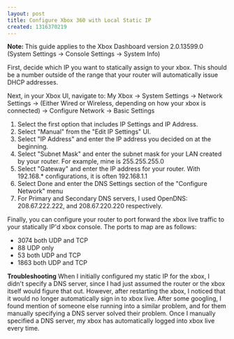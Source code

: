 ```yaml
---
layout: post
title: Configure Xbox 360 with Local Static IP
created: 1316370219
---
```

<b>Note: </b> This guide applies to the Xbox Dashboard version 2.0.13599.0 (System Settings -> Console Settings -> System Info)

First, decide which IP you want to statically assign to your xbox. This should be a number outside of the range that your router will automatically issue DHCP addresses.

Next, in your Xbox UI, navigate to: My Xbox -> System Settings -> Network Settings -> (Either Wired or Wireless, depending on how your xbox is connected) -> Configure Network -> Basic Settings

<ol>
<li>Select the first option that includes IP Settings and IP Address. 
</li><li>Select "Manual" from the "Edit IP Settings" UI.</li>
<li>Select "IP Address" and enter the IP address you decided on at the beginning.</li>
<li>Select "Subnet Mask" and enter the subnet mask for your LAN created by your router. For example, mine is 255.255.255.0</li>
<li>Select "Gateway" and enter the IP address for your router. With 192.168.* configurations, it is often 192.168.1.1</li>
<li>Select Done and enter the DNS Settings section of the "Configure Network" menu</li>
<li>For Primary and Secondary DNS servers, I used OpenDNS: 208.67.222.222, and 208.67.220.220 respectively.</li></ol>

Finally, you can configure your router to port forward the xbox live traffic to your statically IP'd xbox console. The ports to map are as follows:

<ul>
<li>3074 both UDP and TCP</li>
<li>88 UDP only</li>
<li>53 both UDP and TCP</li>
<li>1863 both UDP and TCP</li>
</ul>

<strong>Troubleshooting</strong>
When I initially configured my static IP for the xbox, I didn't specify a DNS server, since I had just assumed the router or the xbox itself would figure that out. However, after restarting the xbox, I noticed that it would no longer automatically sign in to xbox live. After some googling, I found mention of someone else running into a similar problem, and for them manually specifying a DNS server solved their problem. Once I manually specified a DNS server, my xbox has automatically logged into xbox live every time.
